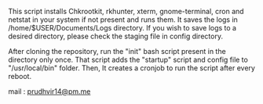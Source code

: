 
This script installs Chkrootkit, rkhunter, xterm, gnome-terminal, cron and netstat in your system if not present and runs them. 
It saves the logs in /home/$USER/Documents/Logs directory. 
If you wish to save logs to a desired directory, please check the staging file in config directory.

After cloning the repository, run the "init" bash script present in the directory only once. 
That script adds the "startup" script and config file to "/usr/local/bin" folder.
Then, It creates a cronjob to run the script after every reboot.

mail : prudhvir14@pm.me
